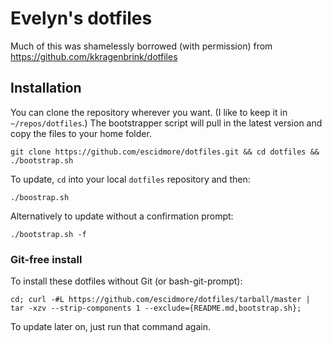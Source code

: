 # Evelyn's dotfiles

Much of this was shamelessly borrowed (with permission) from <https://github.com/kkragenbrink/dotfiles>

## Installation

You can clone the repository wherever you want. (I like to keep it in `~/repos/dotfiles`.)  The bootstrapper script will pull in the latest version and copy the files to your home folder.

```
git clone https://github.com/escidmore/dotfiles.git && cd dotfiles && ./bootstrap.sh
```

To update, `cd` into your local `dotfiles` repository and then:

```
./boostrap.sh
```

Alternatively to update without a confirmation prompt:

```
./bootstrap.sh -f
```

### Git-free install

To install these dotfiles without Git (or bash-git-prompt):

```
cd; curl -#L https://github.com/escidmore/dotfiles/tarball/master | tar -xzv --strip-components 1 --exclude={README.md,bootstrap.sh};
```

To update later on, just run that command again.

